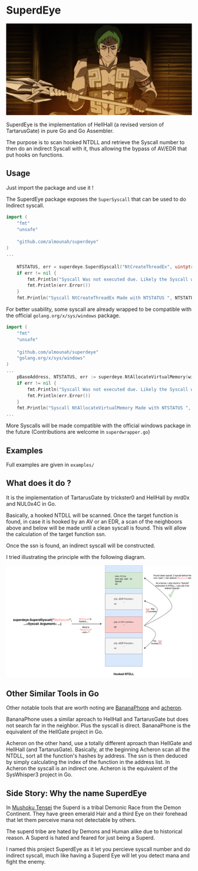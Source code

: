 # SuperdEye

![superdeye](superd.png)

SuperdEye is the implementation of HellHall (a revised version of TartarusGate) in pure Go and Go Assembler.

The purpose is to scan hooked NTDLL and retrieve the Syscall number to then do an indirect Syscall with it, thus allowing the bypass of AV/EDR that put hooks on functions.

## Usage

Just import the package and use it !

The SuperdEye package exposes the `SuperSyscall` that can be used to do Indirect syscall.

```go
import (
	"fmt"
	"unsafe"

	"github.com/almounah/superdeye"
)
...

	NTSTATUS, err = superdeye.SuperdSyscall("NtCreateThreadEx", uintptr(unsafe.Pointer(&hThread)), uintptr(0x1FFFFF), uintptr(0), handleProcess, pBaseAddress, uintptr(0), uintptr(0), uintptr(0), uintptr(0), uintptr(0), uintptr(0))
	if err != nil {
        fmt.Println("Syscall Was not executed due. Likely the Syscall was not found or a bug...")
		fmt.Println(err.Error())
	}
	fmt.Println("Syscall NtCreateThreadEx Made with NTSTATUS ", NTSTATUS)

```

For better usability, some syscall are already wrapped to be compatible with the official `golang.org/x/sys/windows` package. 

```go
import (
	"fmt"
	"unsafe"

	"github.com/almounah/superdeye"
	"golang.org/x/sys/windows"
)
...
	pBaseAddress, NTSTATUS, err := superdeye.NtAllocateVirtualMemory(windows.Handle(handleProcess), uintptr(0), uintptr(len(payloadClearText)), windows.MEM_COMMIT|windows.MEM_RESERVE, windows.PAGE_EXECUTE_READWRITE)
	if err != nil {
        fmt.Println("Syscall Was not executed due. Likely the Syscall was not found or a bug...")
		fmt.Println(err.Error())
	}
	fmt.Println("Syscall NtAllocateVirtualMemory Made with NTSTATUS ", NTSTATUS)
...
```

More Syscalls will be made compatible with the official windows package in the future (Contributions are welcome in `superdwrapper.go`)

## Examples

Full examples are given in `examples/`

## What does it do ?

It is the implementation of TartarusGate by trickster0 and HellHall by mrd0x and NUL0x4C in Go.

Basically, a hooked NTDLL will be scanned. Once the target function is found, in case it is hooked by an AV or an EDR, a scan of the neighboors above and below will be made until a clean syscall is found. This will allow the calculation of the target function ssn. 

Once the ssn is found, an indirect syscall will be constructed.

I tried illustrating the principle with the following diagram.

![superdeye](tartarusgatehellhall.png)


## Other Similar Tools in Go

Other notable tools that are worth noting are [BananaPhone](https://github.com/C-Sto/BananaPhone/tree/master) and [acheron](https://github.com/f1zm0/acheron).

BananaPhone uses a similar aproach to HellHall and TartarusGate but does not search far in the neighbor. Plus the syscall is direct. BananaPhone is the equivalent of the HellGate project in Go.

Acheron on the other hand, use a totally different aproach than HellGate and HellHall (and TartarusGate). Basically, at the beginning Acheron scan all the NTDLL, sort all the function's hashes by address. The ssn is then deduced by simply calculating the index of the function in the address list. In Acheron the syscall is an indirect one. Acheron is the equivalent of the SysWhisper3 project in Go.

## Side Story: Why the name SuperdEye

In [Mushoku Tensei](https://myanimelist.net/anime/39535/Mushoku_Tensei__Isekai_Ittara_Honki_Dasu) the Superd is a tribal Demonic Race from the Demon Continent. They have green emerald Hair and a third Eye on their forehead that let them perceive mana not detectable by others.

The superd tribe are hated by Demons and Human alike due to historical reason. A Superd is hated and feared for just being a Superd.

I named this project SuperdEye as it let you percieve syscall number and do indirect syscall, much like having a Superd Eye will let you detect mana and fight the enemy.
